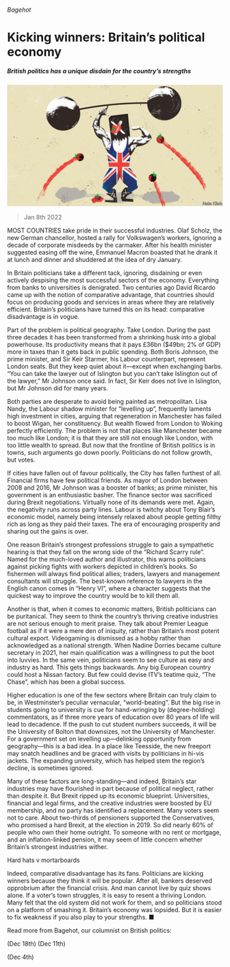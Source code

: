 ###### Bagehot

# Kicking winners: Britain’s political economy 

##### British politics has a unique disdain for the country’s strengths 

![image](images/20220108_BRD000_0.jpg) 

> Jan 8th 2022 

MOST COUNTRIES take pride in their successful industries. Olaf Scholz, the new German chancellor, hosted a rally for Volkswagen’s workers, ignoring a decade of corporate misdeeds by the carmaker. After his health minister suggested easing off the wine, Emmanuel Macron boasted that he drank it at lunch and dinner and shuddered at the idea of dry January.

In Britain politicians take a different tack, ignoring, disdaining or even actively despising the most successful sectors of the economy. Everything from banks to universities is denigrated. Two centuries ago David Ricardo came up with the notion of comparative advantage, that countries should focus on producing goods and services in areas where they are relatively efficient. Britain’s politicians have turned this on its head: comparative disadvantage is in vogue.


Part of the problem is political geography. Take London. During the past three decades it has been transformed from a shrinking husk into a global powerhouse. Its productivity means that it pays £36bn ($49bn; 2% of GDP) more in taxes than it gets back in public spending. Both Boris Johnson, the prime minister, and Sir Keir Starmer, his Labour counterpart, represent London seats. But they keep quiet about it—except when exchanging barbs. “You can take the lawyer out of Islington but you can’t take Islington out of the lawyer,” Mr Johnson once said. In fact, Sir Keir does not live in Islington, but Mr Johnson did for many years.

Both parties are desperate to avoid being painted as metropolitan. Lisa Nandy, the Labour shadow minister for “levelling up”, frequently laments high investment in cities, arguing that regeneration in Manchester has failed to boost Wigan, her constituency. But wealth flowed from London to Woking perfectly efficiently. The problem is not that places like Manchester became too much like London; it is that they are still not enough like London, with too little wealth to spread. But now that the frontline of British politics is in towns, such arguments go down poorly. Politicians do not follow growth, but votes.

If cities have fallen out of favour politically, the City has fallen furthest of all. Financial firms have few political friends. As mayor of London between 2008 and 2016, Mr Johnson was a booster of banks; as prime minister, his government is an enthusiastic basher. The finance sector was sacrificed during Brexit negotiations. Virtually none of its demands were met. Again, the negativity runs across party lines. Labour is twitchy about Tony Blair’s economic model, namely being intensely relaxed about people getting filthy rich as long as they paid their taxes. The era of encouraging prosperity and sharing out the gains is over.

One reason Britain’s strongest professions struggle to gain a sympathetic hearing is that they fall on the wrong side of the “Richard Scarry rule”. Named for the much-loved author and illustrator, this warns politicians against picking fights with workers depicted in children’s books. So fishermen will always find political allies; traders, lawyers and management consultants will struggle. The best-known reference to lawyers in the English canon comes in “Henry VI”, where a character suggests that the quickest way to improve the country would be to kill them all.

Another is that, when it comes to economic matters, British politicians can be puritanical. They seem to think the country’s thriving creative industries are not serious enough to merit praise. They talk about Premier League football as if it were a mere den of iniquity, rather than Britain’s most potent cultural export. Videogaming is dismissed as a hobby rather than acknowledged as a national strength. When Nadine Dorries became culture secretary in 2021, her main qualification was a willingness to put the boot into luvvies. In the same vein, politicians seem to see culture as easy and industry as hard. This gets things backwards. Any big European country could host a Nissan factory. But few could devise ITV’s teatime quiz, “The Chase”, which has been a global success.

Higher education is one of the few sectors where Britain can truly claim to be, in Westminster’s peculiar vernacular, “world-beating”. But the big rise in students going to university is cue for hand-wringing by (degree-holding) commentators, as if three more years of education over 80 years of life will lead to decadence. If the push to cut student numbers succeeds, it will be the University of Bolton that downsizes, not the University of Manchester. For a government set on levelling up—delinking opportunity from geography—this is a bad idea. In a place like Teesside, the new freeport may snatch headlines and be graced with visits by politicians in hi-vis jackets. The expanding university, which has helped stem the region’s decline, is sometimes ignored.

Many of these factors are long-standing—and indeed, Britain’s star industries may have flourished in part because of political neglect, rather than despite it. But Brexit ripped up its economic blueprint. Universities, financial and legal firms, and the creative industries were boosted by EU membership, and no party has identified a replacement. Many voters seem not to care. About two-thirds of pensioners supported the Conservatives, who promised a hard Brexit, at the election in 2019. So did nearly 60% of people who own their home outright. To someone with no rent or mortgage, and an inflation-linked pension, it may seem of little concern whether Britain’s strongest industries wither.

Hard hats v mortarboards

Indeed, comparative disadvantage has its fans. Politicians are kicking winners because they think it will be popular. After all, bankers deserved opprobrium after the financial crisis. And man cannot live by quiz shows alone. If a voter’s town struggles, it is easy to resent a thriving London. Many felt that the old system did not work for them, and so politicians stood on a platform of smashing it. Britain’s economy was lopsided. But it is easier to fix weakness if you also play to your strengths. ■

Read more from Bagehot, our columnist on British politics:

 (Dec 18th) (Dec 11th)

 (Dec 4th)

